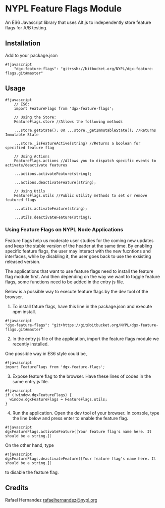 # NYPL Feature Flags Module

An ES6 Javascript library that uses Alt.js to independently store
feature flags for A/B testing.

## Installation

Add to your package.json

```
#!javascript
	"dgx-feature-flags": "git+ssh://bitbucket.org/NYPL/dgx-feature-flags.git#master"
```


## Usage

```
#!javascript
	// ES6:
	import FeatureFlags from 'dgx-feature-flags';

	// Using the Store:
	FeatureFlags.store //Allows the following methods

	...store.getState(); OR ...store._getImmutableState(); //Returns Immutable State

	...store._isFeatureActive(string) //Returns a boolean for specified feature flag

	// Using Actions
	FeatureFlags.actions //Allows you to dispatch specific events to activate/deactivate features

	...actions.activateFeature(string);

	...actions.deactivateFeature(string);

	// Using Utils
	FeatureFlags.utils //Public utility methods to set or remove featured flags

	...utils.activateFeature(string);

	...utils.deactivateFeature(string);
```

### Using Feature Flags on NYPL Node Applications

Feature flags help us moderate user studies for the coming new updates and keep the stable version of the header at the same time. By enabling specific feature flags, the user may interact with the new fucntions and interfaces, while by disabling it, the user goes back to use the exsisting released version.

The applications that want to use feature flags need to install the feature flag module first. And then depending on the way we want to toggle feature flags, some functions need to be added in the entry js file.

Below is a possible way to execute feature flags by the dev tool of the browser.

1. To install fature flags, have this line in the package.json and execute npm install.

```
#!javascript
"dgx-feature-flags": "git+https://git@bitbucket.org/NYPL/dgx-feature-flags.git#master"
```

2. In the entry js file of the application, import the feature flags module we recently installed.

One possible way in ES6 style could be,

```
#!javascript
import FeatureFlags from 'dgx-feature-flags';
```

3. Expose feature flag to the browser. Have these lines of codes in the same entry js file.

```
#!javascript
if (!window.dgxFeatureFlags) {
  window.dgxFeatureFlags = FeatureFlags.utils;
}
```

4. Run the application. Open the dev tool of your browser. In console, type the line below and press enter to enable the feature flag.

```
#!javascript
dgxFeatureFlags.activateFeature([Your feature flag's name here. It should be a string.])
```
On the other hand, type

```
#!javascript
dgxFeatureFlags.deactivateFeature([Your feature flag's name here. It should be a string.])
```

to disable the feature flag.


## Credits

Rafael Hernandez
rafaelhernandez@nypl.org
